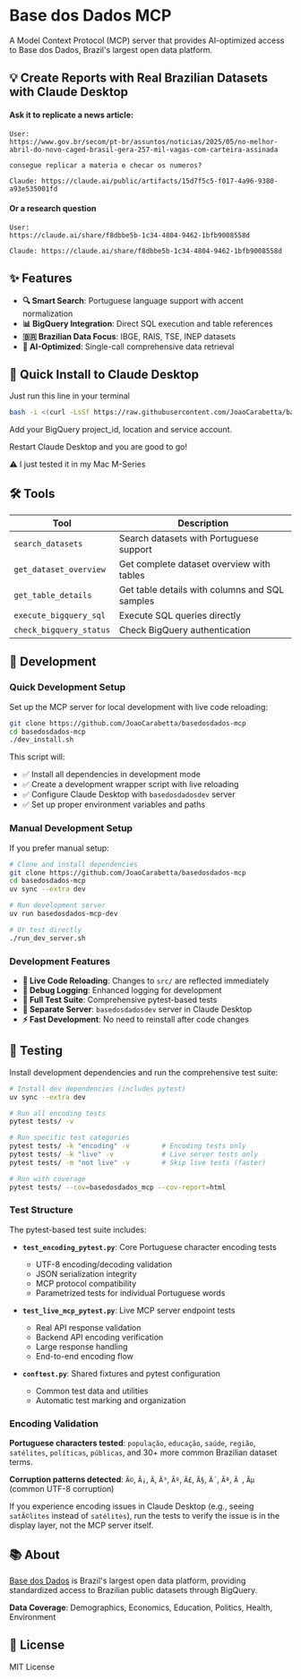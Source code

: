 # Base dos Dados MCP

A Model Context Protocol (MCP) server that provides AI-optimized access to Base dos Dados, Brazil's largest open data platform.

## 💡 Create Reports with Real Brazilian Datasets with Claude Desktop

#### Ask it to replicate a news article:

```
User:
https://www.gov.br/secom/pt-br/assuntos/noticias/2025/05/no-melhor-abril-do-novo-caged-brasil-gera-257-mil-vagas-com-carteira-assinada

consegue replicar a materia e checar os numeros?

Claude: https://claude.ai/public/artifacts/15d7f5c5-f017-4a96-9380-a93e535001fd
```

#### Or a research question

```
User:
https://claude.ai/share/f8dbbe5b-1c34-4804-9462-1bfb9008558d

Claude: https://claude.ai/share/f8dbbe5b-1c34-4804-9462-1bfb9008558d
```

#### 


## ✨ Features

- **🔍 Smart Search**: Portuguese language support with accent normalization
- **📊 BigQuery Integration**: Direct SQL execution and table references
- **🇧🇷 Brazilian Data Focus**: IBGE, RAIS, TSE, INEP datasets
- **🤖 AI-Optimized**: Single-call comprehensive data retrieval

## 🚀 Quick Install to Claude Desktop

Just run this line in your terminal
```bash
bash -i <(curl -LsSf https://raw.githubusercontent.com/JoaoCarabetta/basedosdados-mcp/refs/heads/main/install.sh)
```

Add your BigQuery project_id, location and service account.

Restart Claude Desktop and you are good to go!

⚠️ I just tested it in my Mac M-Series

## 🛠️ Tools

| Tool | Description |
|------|-------------|
| `search_datasets` | Search datasets with Portuguese support |
| `get_dataset_overview` | Get complete dataset overview with tables |
| `get_table_details` | Get table details with columns and SQL samples |
| `execute_bigquery_sql` | Execute SQL queries directly |
| `check_bigquery_status` | Check BigQuery authentication |







## 🔧 Development

### Quick Development Setup

Set up the MCP server for local development with live code reloading:

```bash
git clone https://github.com/JoaoCarabetta/basedosdados-mcp
cd basedosdados-mcp
./dev_install.sh
```

This script will:
- ✅ Install all dependencies in development mode
- ✅ Create a development wrapper script with live reloading
- ✅ Configure Claude Desktop with `basedosdadosdev` server
- ✅ Set up proper environment variables and paths

### Manual Development Setup

If you prefer manual setup:

```bash
# Clone and install dependencies
git clone https://github.com/JoaoCarabetta/basedosdados-mcp
cd basedosdados-mcp
uv sync --extra dev

# Run development server
uv run basedosdados-mcp-dev

# Or test directly
./run_dev_server.sh
```

### Development Features

- **🔄 Live Code Reloading**: Changes to `src/` are reflected immediately
- **🐛 Debug Logging**: Enhanced logging for development
- **🧪 Full Test Suite**: Comprehensive pytest-based tests
- **🎯 Separate Server**: `basedosdadosdev` server in Claude Desktop
- **⚡ Fast Development**: No need to reinstall after code changes

## 🧪 Testing

Install development dependencies and run the comprehensive test suite:

```bash
# Install dev dependencies (includes pytest)
uv sync --extra dev

# Run all encoding tests
pytest tests/ -v

# Run specific test categories
pytest tests/ -k "encoding" -v        # Encoding tests only
pytest tests/ -k "live" -v            # Live server tests only
pytest tests/ -m "not live" -v        # Skip live tests (faster)

# Run with coverage
pytest tests/ --cov=basedosdados_mcp --cov-report=html
```

### Test Structure

The pytest-based test suite includes:

- **`test_encoding_pytest.py`**: Core Portuguese character encoding tests
  - UTF-8 encoding/decoding validation
  - JSON serialization integrity
  - MCP protocol compatibility
  - Parametrized tests for individual Portuguese words

- **`test_live_mcp_pytest.py`**: Live MCP server endpoint tests
  - Real API response validation
  - Backend API encoding verification
  - Large response handling
  - End-to-end encoding flow

- **`conftest.py`**: Shared fixtures and pytest configuration
  - Common test data and utilities
  - Automatic test marking and organization

### Encoding Validation

**Portuguese characters tested**: `população`, `educação`, `saúde`, `região`, `satélites`, `políticas`, `públicas`, and 30+ more common Brazilian dataset terms.

**Corruption patterns detected**: `Ã©`, `Ã¡`, `Ã­`, `Ã³`, `Ãº`, `Ã£`, `Ã§`, `Ã´`, `Ãª`, `Ã `, `Ãµ` (common UTF-8 corruption)

If you experience encoding issues in Claude Desktop (e.g., seeing `satÃ©lites` instead of `satélites`), run the tests to verify the issue is in the display layer, not the MCP server itself.

## 📚 About

[Base dos Dados](https://basedosdados.org) is Brazil's largest open data platform, providing standardized access to Brazilian public datasets through BigQuery.

**Data Coverage**: Demographics, Economics, Education, Politics, Health, Environment

## 📄 License

MIT License